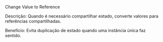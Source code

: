 Change Value to Reference

Descrição: Quando é necessário compartilhar estado, converte valores para referências compartilhadas.

Benefício: Evita duplicação de estado quando uma instância única faz sentido.

